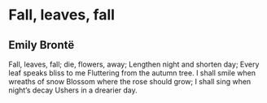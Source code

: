 # Fall, leaves, fall
## Emily Brontë
Fall, leaves, fall; die, flowers, away;
Lengthen night and shorten day;
Every leaf speaks bliss to me
Fluttering from the autumn tree.
I shall smile when wreaths of snow
Blossom where the rose should grow;
I shall sing when night’s decay
Ushers in a drearier day.